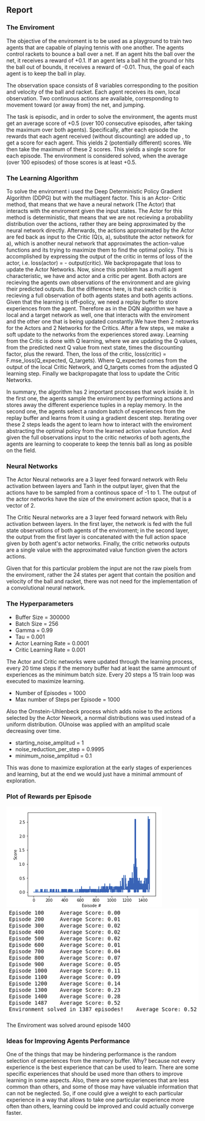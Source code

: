 ## Report

### The Enviroment
The objective of the enviroment is to be used as a playground to train two agents that are capable of playing tennis with one another. The agents control rackets to bounce a ball over a net. If an agent hits the ball over the net, it receives a reward of +0.1. If an agent lets a ball hit the ground or hits the ball out of bounds, it receives a reward of -0.01. Thus, the goal of each agent is to keep the ball in play.

The observation space consists of 8 variables corresponding to the position and velocity of the ball and racket. Each agent receives its own, local observation. Two continuous actions are available, corresponding to movement toward (or away from) the net, and jumping.

The task is episodic, and in order to solve the environment, the agents must get an average score of +0.5 (over 100 consecutive episodes, after taking the maximum over both agents). Specifically, after each episode the rewards that each agent received (without discounting) are added up , to get a score for each agent. This yields 2 (potentially different) scores. We then take the maximum of these 2 scores. This yields a single score for each episode. The environment is considered solved, when the average (over 100 episodes) of those scores is at least +0.5.

### The Learning Algorithm
To solve the enviroment i used the Deep Deterministic Policy Gradient Algorithm (DDPG) but with the multiagent factor. This is an Actor- Critic method, that means that we have a neural network (The Actor) that interacts with the enviroment given the input states. The Actor for this method is deterministic, that means that we are not recieving a probability distribution over the actions, rather they are being approximated by the neural network directly. Afterwards, the actions approximated by the Actor are fed back as input to the Critic (Q(s, a), substitute the actor network for a), which is another neural network that approximates the action-value functions and its trying to maximize them to find the optimal policy. This is accomplished by expressing the output of the critic in terms of loss of the actor, i.e. loss(actor) = - output(critic). We backpropagate that loss to update the Actor Networks.
Now, since this problem has a multi agent characteristic, we have and actor and a critic per agent. Both actors are recieving the agents own observations of the environment and are giving their predicted outputs. But the difference here, is that each critic is recieving a full observation of both agents states and both agents actions.
Given that the learning is off-policy, we need a replay buffer to store experiences from the agent. Therefore as in the DQN algorithm we have a local and a target network as well, one that interacts with the enviroment and the other one that is being updated constantly.We have then 2 netowrks for the Actors and 2 Networks for the Critics. After a few steps, we make a soft update to the networks from the experiences stored away. Learning from the Critic is done with Q learning, where we are updating the Q values, from the predicted  next Q value from next state, times the discounting factor, plus the reward. Then, the loss of the critic, loss(critic) = F.mse_loss(Q_expected, Q_targets). Where Q_expected comes from the output of the local Critic Network, and Q_targets comes from the adjusted Q learning step. Finally we backpropagate that loss to update the Critic Networks. 

In summary, the algorithm has 2 important processes that work inside it. In the first one, the agents sample the enviroment by performing actions and stores away the different experience tuples in a replay memory. In the second one, the agents select a random batch of experiences from the replay buffer and learns from it using a gradient descent step. Iterating over these 2 steps leads the agent to learn how to interact with the enviroment abstracting the optimal policy from the learned action value function. And given the full observations input to the critic networks of both agents,the agents are learning to cooperate to keep the tennis ball as long as posible on the field.

### Neural Networks
The Actor Neural networks are a 3 layer feed forward network with Relu activation between layers and Tanh in the output layer, given that the actions have to be sampled from a continous space of -1 to 1. The output of the actor networks have the size of the enviroment action space, that is a vector of 2. 

The Critic Neural networks are a 3 layer feed forward network with Relu activation between layers. In the first layer, the network is fed with the full state observations of both agents of the enviroment; in the second layer, the output from the first layer is concatenated with the full action space given by both agent's actor networks. Finally, the critic networks outputs are a single value with the approximated value function given the actors actions.

Given that for this particular problem the input are not the raw pixels from the enviroment, rather the 24 states per agent that contain the position and velocity of the ball and racket, there was not need for the implementation of a convolutional neural network.

### The Hyperparameters
- Buffer Size = 300000
- Batch Size = 256
- Gamma = 0.99
- Tau = 0.001
- Actor Learning Rate = 0.0001
- Critic Learning Rate = 0.001

The Actor and Critic networks were updated through the learning process, every 20 time steps if the memory buffer had at least the same ammount of experiences as the minimum batch size. Every 20 steps a 15 train loop was executed to maximize learning.

- Number of Episodes = 1000
- Max number of Steps per Episode = 1000

Also the Ornstein-Uhlenbeck process which adds noise to the actions selected by the Actor Nework, a normal distributions was used instead of a uniform distribution. OUnoise was applied with an amplitud scale decreasing over time.

- starting_noise_amplitud = 1
- noise_reduction_per_step = 0.9995
- minimum_noise_amplitud = 0.1

This was done to maximize exploration at the early stages of experiences and learning, but at the end we would just have a minimal ammount of exploration.

### Plot of Rewards per Episode
![Image of Reward PLot](/training_results/reward_plot_maddpg.png)
![Image of Training Process](/training_results/trainin_process_maddpg.png)

The Enviroment was solved around episode 1400

### Ideas for Improving Agents Performance
One of the things that may be hindering performance is the random selection of experiences from the memory buffer. Why? because not every experience is the best experience that can be used to learn. There are some specific experiences that should be used more than others to improve learning in some aspects. Also, there are some experiences that are less common than others, and some of those may have valuable information that can not be neglected. So, if one could give a weight to each particular experience in a way that allows to take one particular experience more often than others, learning could be improved and could actually converge faster.
